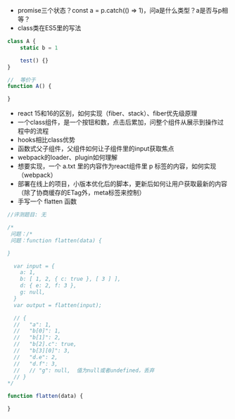 - promise三个状态？const a = p.catch(() => 1)，问a是什么类型？a是否与p相等？
- class类在ES5里的写法

```javascript
class A {
    static b = 1

	test() {}
}

//	等价于
function A() {

}
```

- react 15和16的区别，如何实现（fiber、stack）、fiber优先级原理
- 一个class组件，是一个按钮和数，点击后累加，问整个组件从展示到操作过程中的流程
- hooks相比class优势
- 函数式父子组件，父组件如何让子组件里的input获取焦点
- webpack的loader、plugin如何理解
- 想要实现，一个 a.txt 里的内容作为react组件里 p 标签的内容，如何实现（webpack）
- 部署在线上的项目，小版本优化后的脚本，更新后如何让用户获取最新的内容（除了协商缓存的ETag外，meta标签来控制）
- 手写一个 flatten 函数

```javascript
//评测题目: 无

/*
 问题：/*
 问题：function flatten(data) {

}

  var input = {
    a: 1,
    b: [ 1, 2, { c: true }, [ 3 ] ],
    d: { e: 2, f: 3 },
    g: null,
  }
  var output = flatten(input);

  // {
  //   "a": 1,
  //   "b[0]": 1,
  //   "b[1]": 2,
  //   "b[2].c": true,
  //   "b[3][0]": 3,
  //   "d.e": 2,
  //   "d.f": 3,
  //   // "g": null,  值为null或者undefined，丢弃
  // }
*/

function flatten(data) {

}
```



